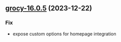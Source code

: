 

## [grocy-16.0.5](https://github.com/truecharts/charts/compare/grocy-16.0.4...grocy-16.0.5) (2023-12-22)

### Fix

- expose custom options for homepage integration
  
  
